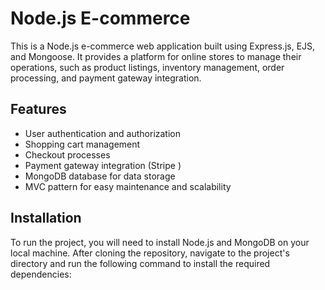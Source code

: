 # Node.js E-commerce
This is a Node.js e-commerce web application built using Express.js, EJS, and Mongoose. It provides a platform for online stores to manage their operations, such as product listings, inventory management, order processing, and payment gateway integration.

## Features
- User authentication and authorization
- Shopping cart management
- Checkout processes
- Payment gateway integration (Stripe )
- MongoDB database for data storage
- MVC pattern for easy maintenance and scalability

## Installation
To run the project, you will need to install Node.js and MongoDB on your local machine. After cloning the repository, navigate to the project's directory and run the following command to install the required dependencies:

